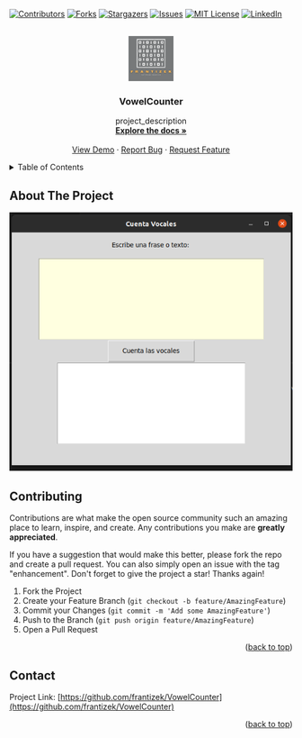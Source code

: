 <div id="top"></div>

<!-- PROJECT SHIELDS -->
<!--
*** I'm using markdown "reference style" links for readability.
*** Reference links are enclosed in brackets [ ] instead of parentheses ( ).
*** See the bottom of this document for the declaration of the reference variables
*** for contributors-url, forks-url, etc. This is an optional, concise syntax you may use.
*** https://www.markdownguide.org/basic-syntax/#reference-style-links
-->
[![Contributors][contributors-shield]][contributors-url]
[![Forks][forks-shield]][forks-url]
[![Stargazers][stars-shield]][stars-url]
[![Issues][issues-shield]][issues-url]
[![MIT License][license-shield]][license-url]
[![LinkedIn][linkedin-shield]][linkedin-url]



<!-- PROJECT LOGO -->
<br />
<div align="center">
  <a href="https://github.com/frantizek/VowelCounter">
    <img src="images/logo.png" alt="Logo" width="80" height="80">
  </a>

<h3 align="center">VowelCounter</h3>

  <p align="center">
    project_description
    <br />
    <a href="https://github.com/frantizek/VowelCounter"><strong>Explore the docs »</strong></a>
    <br />
    <br />
    <a href="https://github.com/frantizek/VowelCounter">View Demo</a>
    ·
    <a href="https://github.com/frantizek/VowelCounter/issues">Report Bug</a>
    ·
    <a href="https://github.com/frantizek/VowelCounter/issues">Request Feature</a>
  </p>
</div>



<!-- TABLE OF CONTENTS -->
<details>
  <summary>Table of Contents</summary>
  <ol>
    <li>
      <a href="#about-the-project">About The Project</a>
      <ul>
        <li><a href="#built-with">Built With</a></li>
      </ul>
    </li>
    <li>
      <a href="#getting-started">Getting Started</a>
      <ul>
        <li><a href="#prerequisites">Prerequisites</a></li>
        <li><a href="#installation">Installation</a></li>
      </ul>
    </li>
    <li><a href="#usage">Usage</a></li>
    <li><a href="#roadmap">Roadmap</a></li>
    <li><a href="#contributing">Contributing</a></li>
    <li><a href="#license">License</a></li>
    <li><a href="#contact">Contact</a></li>
    <li><a href="#acknowledgments">Acknowledgments</a></li>
  </ol>
</details>



<!-- ABOUT THE PROJECT -->
## About The Project

[![Product Name Screen Shot][product-screenshot]](https://github.com/frantizek/VowelCounter)


<!-- 
Here's a blank template to get started: To avoid retyping too much info. Do a search and replace with your text editor for the following: `frantizek`, `VowelCounter`, `twitter_handle`, `linkedin_username`, `email_client`, `email`, `project_title`, `project_description`

<p align="right">(<a href="#top">back to top</a>)</p>



### Built With

* [Next.js](https://nextjs.org/)
* [React.js](https://reactjs.org/)
* [Vue.js](https://vuejs.org/)
* [Angular](https://angular.io/)
* [Svelte](https://svelte.dev/)
* [Laravel](https://laravel.com)
* [Bootstrap](https://getbootstrap.com)
* [JQuery](https://jquery.com)

<p align="right">(<a href="#top">back to top</a>)</p-->



<!-- GETTING STARTED --
## Getting Started

This is an example of how you may give instructions on setting up your project locally.
To get a local copy up and running follow these simple example steps.

### Prerequisites

This is an example of how to list things you need to use the software and how to install them.
* npm
  ```sh
  npm install npm@latest -g
  ```

### Installation

1. Get a free API Key at [https://example.com](https://example.com)
2. Clone the repo
   ```sh
   git clone https://github.com/frantizek/VowelCounter.git
   ```
3. Install NPM packages
   ```sh
   npm install
   ```
4. Enter your API in `config.js`
   ```js
   const API_KEY = 'ENTER YOUR API';
   ```

<p align="right">(<a href="#top">back to top</a>)</p-->



<!-- USAGE EXAMPLES --
## Usage

Use this space to show useful examples of how a project can be used. Additional screenshots, code examples and demos work well in this space. You may also link to more resources.

_For more examples, please refer to the [Documentation](https://example.com)_

<p align="right">(<a href="#top">back to top</a>)</p-->



<!-- ROADMAP --
## Roadmap

- [ ] Feature 1
- [ ] Feature 2
- [ ] Feature 3
    - [ ] Nested Feature

See the [open issues](https://github.com/frantizek/VowelCounter/issues) for a full list of proposed features (and known issues).

<p align="right">(<a href="#top">back to top</a>)</p-->



<!-- CONTRIBUTING -->
## Contributing

Contributions are what make the open source community such an amazing place to learn, inspire, and create. Any contributions you make are **greatly appreciated**.

If you have a suggestion that would make this better, please fork the repo and create a pull request. You can also simply open an issue with the tag "enhancement".
Don't forget to give the project a star! Thanks again!

1. Fork the Project
2. Create your Feature Branch (`git checkout -b feature/AmazingFeature`)
3. Commit your Changes (`git commit -m 'Add some AmazingFeature'`)
4. Push to the Branch (`git push origin feature/AmazingFeature`)
5. Open a Pull Request

<p align="right">(<a href="#top">back to top</a>)</p>



<!-- LICENSE --
## License

Distributed under the MIT License. See `LICENSE.txt` for more information.

<p align="right">(<a href="#top">back to top</a>)</p-->



<!-- CONTACT -->
## Contact

Project Link: [https://github.com/frantizek/VowelCounter](https://github.com/frantizek/VowelCounter)

<p align="right">(<a href="#top">back to top</a>)</p>



<!-- ACKNOWLEDGMENTS --
## Acknowledgments

* []()
* []()
* []()

<p align="right">(<a href="#top">back to top</a>)</p-->



<!-- MARKDOWN LINKS & IMAGES -->
<!-- https://www.markdownguide.org/basic-syntax/#reference-style-links -->
[contributors-shield]: https://img.shields.io/github/contributors/frantizek/VowelCounter.svg?style=for-the-badge
[contributors-url]: https://github.com/frantizek/VowelCounter/graphs/contributors
[forks-shield]: https://img.shields.io/github/forks/frantizek/VowelCounter.svg?style=for-the-badge
[forks-url]: https://github.com/frantizek/VowelCounter/network/members
[stars-shield]: https://img.shields.io/github/stars/frantizek/VowelCounter.svg?style=for-the-badge
[stars-url]: https://github.com/frantizek/VowelCounter/stargazers
[issues-shield]: https://img.shields.io/github/issues/frantizek/VowelCounter.svg?style=for-the-badge
[issues-url]: https://github.com/frantizek/VowelCounter/issues
[license-shield]: https://img.shields.io/github/license/frantizek/VowelCounter.svg?style=for-the-badge
[license-url]: https://github.com/frantizek/VowelCounter/blob/master/LICENSE.txt
[linkedin-shield]: https://img.shields.io/badge/-LinkedIn-black.svg?style=for-the-badge&logo=linkedin&colorB=555
[linkedin-url]: https://linkedin.com/in/fruvalc
[product-screenshot]: images/screenshot.png
